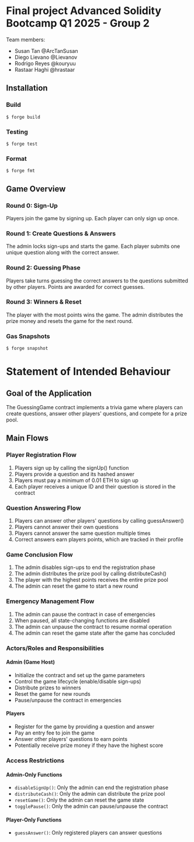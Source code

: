 # Final project Advanced Solidity Bootcamp Q1 2025 - Group 2
Team members:
- Susan Tan @ArcTanSusan
- Diego Lievano @Lievanov
- Rodrigo Reyes @kouryuu
- Rastaar Haghi @hrastaar

## Installation

### Build

```shell
$ forge build
```

### Testing

```shell
$ forge test
```

### Format

```shell
$ forge fmt
```

## Game Overview
### Round 0: Sign-Up
Players join the game by signing up. Each player can only sign up once.

### Round 1: Create Questions & Answers
The admin locks sign-ups and starts the game. Each player submits one unique question along with the correct answer.

### Round 2: Guessing Phase
Players take turns guessing the correct answers to the questions submitted by other players. Points are awarded for correct guesses.

### Round 3: Winners & Reset
The player with the most points wins the game. The admin distributes the prize money and resets the game for the next round.


### Gas Snapshots

```shell
$ forge snapshot
```

# Statement of Intended Behaviour

## Goal of the Application
The GuessingGame contract implements a trivia game where players can create questions, answer other players' questions, and compete for a prize pool.

## Main Flows

### Player Registration Flow

1. Players sign up by calling the signUp() function
2. Players provide a question and its hashed answer
3. Players must pay a minimum of 0.01 ETH to sign up
4. Each player receives a unique ID and their question is stored in the contract

### Question Answering Flow

1. Players can answer other players' questions by calling guessAnswer()
2. Players cannot answer their own questions
3. Players cannot answer the same question multiple times
4. Correct answers earn players points, which are tracked in their profile

### Game Conclusion Flow

1. The admin disables sign-ups to end the registration phase
2. The admin distributes the prize pool by calling distributeCash()
3. The player with the highest points receives the entire prize pool
4. The admin can reset the game to start a new round

### Emergency Management Flow

1. The admin can pause the contract in case of emergencies
2. When paused, all state-changing functions are disabled
3. The admin can unpause the contract to resume normal operation
4. The admin can reset the game state after the game has concluded

### Actors/Roles and Responsibilities

#### Admin (Game Host)

- Initialize the contract and set up the game parameters
- Control the game lifecycle (enable/disable sign-ups)
- Distribute prizes to winners
- Reset the game for new rounds
- Pause/unpause the contract in emergencies

#### Players

- Register for the game by providing a question and answer
- Pay an entry fee to join the game
- Answer other players' questions to earn points
- Potentially receive prize money if they have the highest score

### Access Restrictions

#### Admin-Only Functions

- `disableSignUp()`: Only the admin can end the registration phase
- `distributeCash()`: Only the admin can distribute the prize pool
- `resetGame()`: Only the admin can reset the game state
- `togglePause()`: Only the admin can pause/unpause the contract

#### Player-Only Functions

- `guessAnswer()`: Only registered players can answer questions